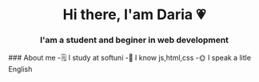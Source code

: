 
<div id = "header" align="center">
<h1>Hi there, I'am Daria 💗</h1>
<h3> I'am a student and beginer in web development</h3>
</div>
### About me
-🗒 I study at softuni
-🌙 I know js,html,css
-🌞 I speak a litle English



